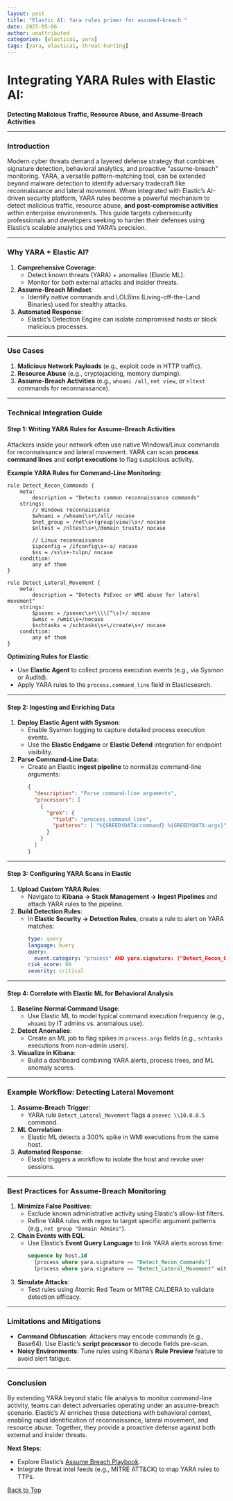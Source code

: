 ```yaml
---
layout: post
title: "Elastic AI: Yara rules primer for assumed-breach "
date: 2025-05-06
author: unattributed
categories: [elasticai, yara]
tags: [yara, elasticai, threat-hunting]
---
```


# Integrating YARA Rules with Elastic AI: 
**Detecting Malicious Traffic, Resource Abuse, and Assume-Breach Activities**  

---

### **Introduction**  
Modern cyber threats demand a layered defense strategy that combines signature detection, behavioral analytics, and proactive "assume-breach" monitoring. YARA, a versatile pattern-matching tool, can be extended beyond malware detection to identify adversary tradecraft like reconnaissance and lateral movement. When integrated with Elastic’s AI-driven security platform, YARA rules become a powerful mechanism to detect malicious traffic, resource abuse, **and post-compromise activities** within enterprise environments. This guide targets cybersecurity professionals and developers seeking to harden their defenses using Elastic’s scalable analytics and YARA’s precision.  

---

### **Why YARA + Elastic AI?**  
1. **Comprehensive Coverage**:  
   - Detect known threats (YARA) + anomalies (Elastic ML).  
   - Monitor for both external attacks and insider threats.  
2. **Assume-Breach Mindset**:  
   - Identify native commands and LOLBins (Living-off-the-Land Binaries) used for stealthy attacks.  
3. **Automated Response**:  
   - Elastic’s Detection Engine can isolate compromised hosts or block malicious processes.  

---

### **Use Cases**  
1. **Malicious Network Payloads** (e.g., exploit code in HTTP traffic).  
2. **Resource Abuse** (e.g., cryptojacking, memory dumping).  
3. **Assume-Breach Activities** (e.g., `whoami /all`, `net view`, or `nltest` commands for reconnaissance).  

---

### **Technical Integration Guide**  

#### **Step 1: Writing YARA Rules for Assume-Breach Activities**  
Attackers inside your network often use native Windows/Linux commands for reconnaissance and lateral movement. YARA can scan **process command lines** and **script executions** to flag suspicious activity.  

**Example YARA Rules for Command-Line Monitoring**:  
```yara  
rule Detect_Recon_Commands {  
    meta:  
        description = "Detects common reconnaissance commands"  
    strings:  
        // Windows reconnaissance  
        $whoami = /whoami\s+\/all/ nocase  
        $net_group = /net\s+(group|view)\s+/ nocase  
        $nltest = /nltest\s+\/domain_trusts/ nocase  

        // Linux reconnaissance  
        $ipconfig = /ifconfig\s+-a/ nocase  
        $ss = /ss\s+-tulpn/ nocase  
    condition:  
        any of them  
}  

rule Detect_Lateral_Movement {  
    meta:  
        description = "Detects PsExec or WMI abuse for lateral movement"  
    strings:  
        $psexec = /psexec\s+\\\\[^\s]+/ nocase  
        $wmic = /wmic\s+/nocase  
        $schtasks = /schtasks\s+\/create\s+/ nocase  
    condition:  
        any of them  
}  
```  

**Optimizing Rules for Elastic**:  
- Use **Elastic Agent** to collect process execution events (e.g., via Sysmon or Auditd).  
- Apply YARA rules to the `process.command_line` field in Elasticsearch.  

---

#### **Step 2: Ingesting and Enriching Data**  
1. **Deploy Elastic Agent with Sysmon**:  
   - Enable Sysmon logging to capture detailed process execution events.  
   - Use the **Elastic Endgame** or **Elastic Defend** integration for endpoint visibility.  
2. **Parse Command-Line Data**:  
   - Create an Elastic **ingest pipeline** to normalize command-line arguments:  
     ```json  
     {  
       "description": "Parse command-line arguments",  
       "processors": [  
         {  
           "grok": {  
             "field": "process.command_line",  
             "patterns": [ "%{GREEDYDATA:command} %{GREEDYDATA:args}" ]  
           }  
         }  
       ]  
     }  
     ```  

---

#### **Step 3: Configuring YARA Scans in Elastic**  
1. **Upload Custom YARA Rules**:  
   - Navigate to **Kibana → Stack Management → Ingest Pipelines** and attach YARA rules to the pipeline.  
2. **Build Detection Rules**:  
   - In **Elastic Security → Detection Rules**, create a rule to alert on YARA matches:  
     ```yaml  
     type: query  
     language: kuery  
     query:  
       event.category: "process" AND yara.signature: ("Detect_Recon_Commands" OR "Detect_Lateral_Movement")  
     risk_score: 90  
     severity: critical  
     ```  

---

#### **Step 4: Correlate with Elastic ML for Behavioral Analysis**  
1. **Baseline Normal Command Usage**:  
   - Use Elastic ML to model typical command execution frequency (e.g., `whoami` by IT admins vs. anomalous use).  
2. **Detect Anomalies**:  
   - Create an ML job to flag spikes in `process.args` fields (e.g., `schtasks` executions from non-admin users).  
3. **Visualize in Kibana**:  
   - Build a dashboard combining YARA alerts, process trees, and ML anomaly scores.  

---

### **Example Workflow: Detecting Lateral Movement**  
1. **Assume-Breach Trigger**:  
   - YARA rule `Detect_Lateral_Movement` flags a `psexec \\10.0.0.5` command.  
2. **ML Correlation**:  
   - Elastic ML detects a 300% spike in WMI executions from the same host.  
3. **Automated Response**:  
   - Elastic triggers a workflow to isolate the host and revoke user sessions.  

---

### **Best Practices for Assume-Breach Monitoring**  
1. **Minimize False Positives**:  
   - Exclude known administrative activity using Elastic’s allow-list filters.  
   - Refine YARA rules with regex to target specific argument patterns (e.g., `net group "Domain Admins"`).  
2. **Chain Events with EQL**:  
   - Use Elastic’s **Event Query Language** to link YARA alerts across time:  
     ```sql  
     sequence by host.id  
       [process where yara.signature == "Detect_Recon_Commands"]  
       [process where yara.signature == "Detect_Lateral_Movement" within 5m]  
     ```  
3. **Simulate Attacks**:  
   - Test rules using Atomic Red Team or MITRE CALDERA to validate detection efficacy.  

---

### **Limitations and Mitigations**  
- **Command Obfuscation**: Attackers may encode commands (e.g., Base64). Use Elastic’s **script processor** to decode fields pre-scan.  
- **Noisy Environments**: Tune rules using Kibana’s **Rule Preview** feature to avoid alert fatigue.  

---

### **Conclusion**  
By extending YARA beyond static file analysis to monitor command-line activity, teams can detect adversaries operating under an assume-breach scenario. Elastic’s AI enriches these detections with behavioral context, enabling rapid identification of reconnaissance, lateral movement, and resource abuse. Together, they provide a proactive defense against both external and insider threats.  

**Next Steps**:  
- Explore Elastic’s [Assume Breach Playbook](https://www.elastic.co/security-labs).  
- Integrate threat intel feeds (e.g., MITRE ATT&CK) to map YARA rules to TTPs.  

[Back to Top](#)